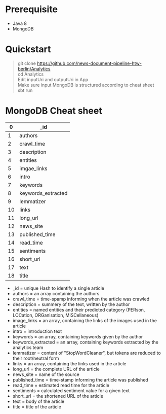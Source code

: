 # Prerequisite
+ Java 8
+ MongoDB

# Quickstart

> git clone https://github.com/news-document-pipeline-htw-berlin/Analytics \
> cd Analytics\
> Edit inputUri and outputUri in App\
> Make sure input MongoDB is structured according to cheat sheet \
> sbt run

# MongoDB Cheat sheet

| 0    |    _id  |
| ---- | ---- |
| 1    |  authors    |
| 2    |  crawl_time    |
| 3    |  description    |
| 4    |  entities    |
| 5    |  imgae_links    |
| 6    |  intro    |
| 7    |  keywords    |
| 8    |  keywords_extracted    |
| 9    |  lemmatizer    |
| 10    |  links    |
| 11    |  long_url    |
| 12    |  news_site    |
| 13    |  published_time   |
| 14    |  read_time    |
| 15    |  sentiments    |
| 16    |  short_url    |
| 17    |  text    |
| 18    |  title    |

+ _id                 = unique Hash to identify a single article 
+ authors             = an array containing the authors
+ crawl_time          = time-spamp informing when the article was crawled
+ description         = summery of the text, written by the author
+ entities            = named entities and their predicted category (PERson, LOCation, ORGanisation, MISCellaneous)
+ image_links         = an array, containing the links of the images used in the article
+ intro               = introduction text 
+ keywords            = an array, containing keywords given by the author
+ keywords_extracted  = an array, containing keywords extracted by the analytics team
+ lemmatizer          = content of "StopWordCleaner", but tokens are reduced to their root/neutral form
+ links               = an array, containing the links used in the article
+ long_url            = the complete URL of the article
+ news_site           = name of the source
+ published_time      = time-stamp informing the article was published
+ read_time           = estimated read time for the article
+ sentiments          = calculated sentiment value for a given text
+ short_url           = the shortened URL of the article
+ text                = body of the article 
+ title               = title of the article
